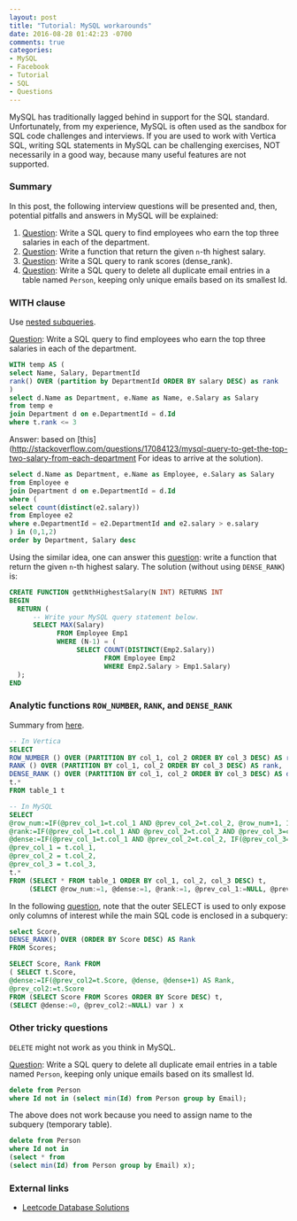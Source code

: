 ```yaml
---
layout: post
title: "Tutorial: MySQL workarounds"
date: 2016-08-28 01:42:23 -0700
comments: true
categories: 
- MySQL
- Facebook
- Tutorial
- SQL
- Questions
---
```


MySQL has traditionally lagged behind in support for the SQL standard. 
Unfortunately, from my experience, MySQL is often used as the sandbox for SQL code challenges and interviews. 
If you are used to work with Vertica SQL, writing SQL statements in MySQL can be challenging exercises, NOT necessarily in a good way, because many useful features are not supported.

<!--more-->

### Summary

In this post, the following interview questions will be presented and, then, potential pitfalls and answers in MySQL will be explained:

1. [Question](https://leetcode.com/problems/department-top-three-salaries/): Write a SQL query to find employees who earn the top three salaries in each of the department.
1. [Question](https://leetcode.com/problems/nth-highest-salary/): Write a function that return the given `n`-th highest salary.
1. [Question](https://leetcode.com/problems/rank-scores/): Write a SQL query to rank scores (dense_rank).
1. [Question](https://leetcode.com/problems/delete-duplicate-emails/): Write a SQL query to delete all duplicate email entries in a table named `Person`, keeping only unique emails based on its smallest Id.

### WITH clause

Use [nested subqueries](http://tdongsi.github.io/blog/2016/08/17/analytic-functions-in-mysql/).

[Question](https://leetcode.com/problems/department-top-three-salaries/): 
Write a SQL query to find employees who earn the top three salaries in each of the department.

``` sql What you might come up
WITH temp AS (
select Name, Salary, DepartmentId
rank() OVER (partition by DepartmentId ORDER BY salary DESC) as rank
)
select d.Name as Department, e.Name as Name, e.Salary as Salary
from temp e
join Department d on e.DepartmentId = d.Id
where t.rank <= 3
```

Answer: based on [this](http://stackoverflow.com/questions/17084123/mysql-query-to-get-the-top-two-salary-from-each-department
For ideas to arrive at the solution).

``` sql What actually works
select d.Name as Department, e.Name as Employee, e.Salary as Salary
from Employee e
join Department d on e.DepartmentId = d.Id
where (
select count(distinct(e2.salary))
from Employee e2
where e.DepartmentId = e2.DepartmentId and e2.salary > e.salary
) in (0,1,2)
order by Department, Salary desc
```

Using the similar idea, one can answer this [question](https://leetcode.com/problems/nth-highest-salary/): 
write a function that return the given `n`-th highest salary. The solution (without using `DENSE_RANK`) is:

``` sql What actually works
CREATE FUNCTION getNthHighestSalary(N INT) RETURNS INT
BEGIN
  RETURN (
      -- Write your MySQL query statement below.
      SELECT MAX(Salary)
            FROM Employee Emp1
            WHERE (N-1) = (
                 SELECT COUNT(DISTINCT(Emp2.Salary))
                        FROM Employee Emp2
                        WHERE Emp2.Salary > Emp1.Salary)
  );
END
```

### Analytic functions `ROW_NUMBER`, `RANK`, and `DENSE_RANK`

Summary from [here](http://tdongsi.github.io/blog/2016/08/17/analytic-functions-in-mysql/).

``` sql ROW_NUMBER, RANK, and DENSE_RANK functions in MySQL
-- In Vertica
SELECT
ROW_NUMBER () OVER (PARTITION BY col_1, col_2 ORDER BY col_3 DESC) AS row_number,
RANK () OVER (PARTITION BY col_1, col_2 ORDER BY col_3 DESC) AS rank,
DENSE_RANK () OVER (PARTITION BY col_1, col_2 ORDER BY col_3 DESC) AS dense_rank,
t.*
FROM table_1 t

-- In MySQL
SELECT
@row_num:=IF(@prev_col_1=t.col_1 AND @prev_col_2=t.col_2, @row_num+1, 1) AS row_number,
@rank:=IF(@prev_col_1=t.col_1 AND @prev_col_2=t.col_2 AND @prev_col_3=col_3, @rank, @row_num) AS rank,
@dense:=IF(@prev_col_1=t.col_1 AND @prev_col_2=t.col_2, IF(@prev_col_3=col_3, @dense, @dense+1), 1) AS dense_rank,
@prev_col_1 = t.col_1,
@prev_col_2 = t.col_2,
@prev_col_3 = t.col_3,
t.*
FROM (SELECT * FROM table_1 ORDER BY col_1, col_2, col_3 DESC) t,
     (SELECT @row_num:=1, @dense:=1, @rank:=1, @prev_col_1:=NULL, @prev_col_2:=NULL, @prev_col_3:=NULL) var
```

In the following [question](https://leetcode.com/problems/rank-scores/), note that the outer SELECT is used to only expose only columns of interest while the main SQL code is enclosed in a subquery:

``` sql Solution in Vertica SQL
select Score,
DENSE_RANK() OVER (ORDER BY Score DESC) AS Rank
FROM Scores;
```

``` sql Solution in MySQL
SELECT Score, Rank FROM
( SELECT t.Score,
@dense:=IF(@prev_col2=t.Score, @dense, @dense+1) AS Rank,
@prev_col2:=t.Score
FROM (SELECT Score FROM Scores ORDER BY Score DESC) t,
(SELECT @dense:=0, @prev_col2:=NULL) var ) x
```

### Other tricky questions

`DELETE` might not work as you think in MySQL.

[Question](https://leetcode.com/problems/delete-duplicate-emails/): 
Write a SQL query to delete all duplicate email entries in a table named `Person`, keeping only unique emails based on its smallest Id.

``` sql What you might come up
delete from Person
where Id not in (select min(Id) from Person group by Email);
```

The above does not work because you need to assign name to the subquery (temporary table).

``` sql What actually works
delete from Person
where Id not in
(select * from
(select min(Id) from Person group by Email) x);
```

### External links

* [Leetcode Database Solutions](https://github.com/kamyu104/LeetCode/tree/master/MySQL)


